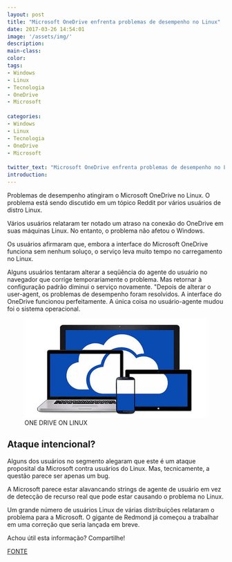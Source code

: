 ```yaml
---
layout: post
title: "Microsoft OneDrive enfrenta problemas de desempenho no Linux"
date: 2017-03-26 14:54:01
image: '/assets/img/'
description:
main-class:
color:
tags:
- Windows
- Linux
- Tecnologia
- OneDrive
- Microsoft

categories:
- Windows
- Linux
- Tecnologia
- OneDrive
- Microsoft

twitter_text: "Microsoft OneDrive enfrenta problemas de desempenho no Linux"
introduction:
---
```





Problemas de desempenho atingiram o Microsoft OneDrive no Linux. O problema está sendo discutido em um tópico Reddit por vários usuários de distro Linux.

Vários usuários relataram ter notado um atraso na conexão do OneDrive em suas máquinas Linux. No entanto, o problema não afetou o Windows.

Os usuários afirmaram que, embora a interface do Microsoft OneDrive funciona sem nenhum soluço, o serviço leva muito tempo no carregamento no Linux.

Alguns usuários tentaram alterar a seqüência do agente do usuário no navegador que corrige temporariamente o problema. Mas retornar à configuração padrão diminui o serviço novamente. "Depois de alterar o user-agent, os problemas de desempenho foram resolvidos. A interface do OneDrive funcionou perfeitamente. A única coisa no usuário-agente mudou foi o sistema operacional.

<figure>
	<img src="/images/imagens/2017-03-26-microsoft-onedrive-enfrenta-problemas-de-desempenho-no-linux.jpg">
	<figcaption>ONE DRIVE ON LINUX</figcaption>
</figure>


## Ataque intencional?


Alguns dos usuários no segmento alegaram que este é um ataque proposital da Microsoft contra usuários do Linux. Mas, tecnicamente, a questão parece ser apenas um bug.

A Microsoft parece estar alavancando strings de agente de usuário em vez de detecção de recurso real que pode estar causando o problema no Linux.

Um grande número de usuários Linux de várias distribuições relataram o problema para a Microsoft. O gigante de Redmond já começou a trabalhar em uma correção que seria lançada em breve.


Achou útil esta informação? Compartilhe!

[FONTE]


[FONTE]: http://opensourceforu.com/2017/03/microsoft-onedrive-faces-performance-issues-linux/





